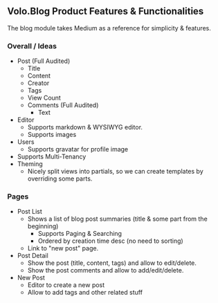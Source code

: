 ## Volo.Blog Product Features & Functionalities

The blog module takes Medium as a reference for simplicity & features.

### Overall / Ideas

* Post (Full Audited)
  * Title
  * Content
  * Creator
  * Tags
  * View Count
  * Comments (Full Audited)
    * Text
* Editor
  * Supports markdown & WYSIWYG editor.
  * Supports images
* Users
  * Supports gravatar for profile image
* Supports Multi-Tenancy
* Theming
  * Nicely split views into partials, so we can create templates by overriding some parts.

### Pages

* Post List
  * Shows a list of blog post summaries (title & some part from the beginning)
    * Supports Paging & Searching
    * Ordered by creation time desc (no need to sorting)
  * Link to "new post" page.
* Post Detail
  * Show the post (title, content, tags) and allow to edit/delete.
  * Show the post comments and allow to add/edit/delete.
* New Post
  * Editor to create a new post
  * Allow to add tags and other related stuff